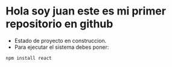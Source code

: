 # Hola soy juan este es mi primer repositorio en github
- Estado de proyecto en construccion.
- Para ejecutar el sistema debes poner:
```bash
npm install react
```
